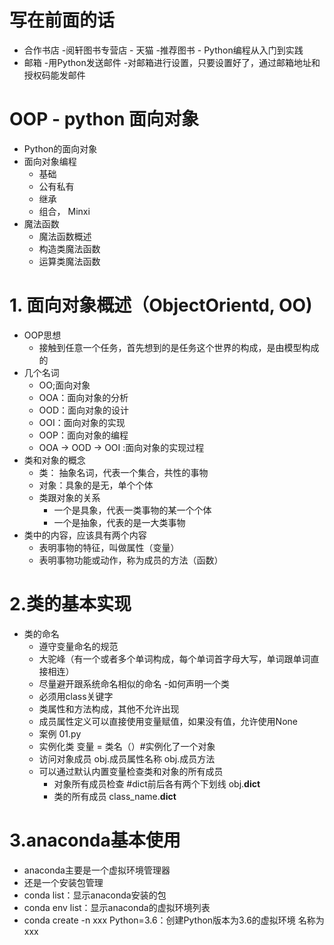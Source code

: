 # 写在前面的话
- 合作书店 
    -阅轩图书专营店 - 天猫
    -推荐图书 - Python编程从入门到实践
- 邮箱
    -用Python发送邮件
    -对邮箱进行设置，只要设置好了，通过邮箱地址和授权码能发邮件

# OOP - python 面向对象
- Python的面向对象
- 面向对象编程
    - 基础
    - 公有私有
    - 继承
    - 组合， Minxi
- 魔法函数
    - 魔法函数概述
    - 构造类魔法函数
    - 运算类魔法函数
# 1. 面向对象概述（ObjectOrientd, OO)
- OOP思想
    - 接触到任意一个任务，首先想到的是任务这个世界的构成，是由模型构成的
- 几个名词
    - OO;面向对象
    - OOA：面向对象的分析
    - OOD：面向对象的设计
    - OOI：面向对象的实现
    - OOP：面向对象的编程
    - OOA -> OOD -> OOI :面向对象的实现过程
- 类和对象的概念
    - 类： 抽象名词，代表一个集合，共性的事物 
    - 对象：具象的是无，单个个体
    - 类跟对象的关系
        - 一个是具象，代表一类事物的某一个个体
        - 一个是抽象，代表的是一大类事物
- 类中的内容，应该具有两个内容
    - 表明事物的特征，叫做属性（变量）
    - 表明事物功能或动作，称为成员的方法（函数）
# 2.类的基本实现
- 类的命名
    - 遵守变量命名的规范
    - 大驼峰（有一个或者多个单词构成，每个单词首字母大写，单词跟单词直接相连）
    - 尽量避开跟系统命名相似的命名
-如何声明一个类
    - 必须用class关键字
    - 类属性和方法构成，其他不允许出现
    - 成员属性定义可以直接使用变量赋值，如果没有值，允许使用None
    - 案例 01.py
    - 实例化类
        变量 = 类名（）#实例化了一个对象
    - 访问对象成员
        obj.成员属性名称
        obj.成员方法
    - 可以通过默认内置变量检查类和对象的所有成员
        - 对象所有成员检查
                #dict前后各有两个下划线
                obj.__dict__
        - 类的所有成员
                class_name.__dict__
    
# 3.anaconda基本使用
- anaconda主要是一个虚拟环境管理器
- 还是一个安装包管理
- conda list：显示anaconda安装的包
- conda env list：显示anaconda的虚拟环境列表
- conda create -n xxx Python=3.6：创建Python版本为3.6的虚拟环境 名称为xxx
